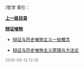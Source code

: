 /哲学 索引：


**[上一级目录](/index.md)**

**[辩证唯物](/哲学/辩证唯物/index.md)**

- [辩证与历史唯物主义一些概念](/哲学/辩证与历史唯物主义一些概念.md)

- [辩证与历史唯物主义原理与方法论](/哲学/辩证与历史唯物主义原理与方法论.md)


<font size=2 color='grey'> 2019-08-13 12:18 </font>